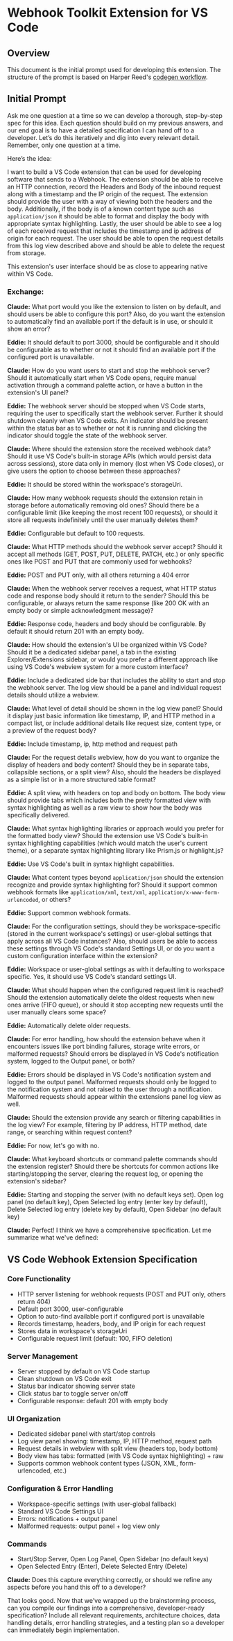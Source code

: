 # Webhook Toolkit Extension for VS Code

## Overview

This document is the initial prompt used for developing this extension. The structure of the prompt is based on Harper Reed's [codegen workflow](https://harper.blog/2025/02/16/my-llm-codegen-workflow-atm/).

## Initial Prompt

Ask me one question at a time so we can develop a thorough, step-by-step spec for this idea. Each question should build on my previous answers, and our end goal is to have a detailed specification I can hand off to a developer. Let’s do this iteratively and dig into every relevant detail. Remember, only one question at a time.

Here’s the idea:

I want to build a VS Code extension that can be used for developing software that sends to a Webhook. The extension should be able to receive an HTTP connection, record the Headers and Body of the inbound request along with a timestamp and the IP origin of the request. The extension should provide the user with a way of viewing both the headers and the body. Additionally, if the body is of a known content type such as `application/json` it should be able to format and display the body with appropriate syntax highlighting. Lastly, the user should be able to see a log of each received request that includes the timestamp and ip address of origin for each request. The user should be able to open the request details from this log view described above and should be able to delete the request from storage.

This extension's user interface should be as close to appearing native within VS Code.

### Exchange:

**Claude:** What port would you like the extension to listen on by default, and should users be able to configure this port? Also, do you want the extension to automatically find an available port if the default is in use, or should it show an error?

**Eddie:** It should default to port 3000, should be configurable and it should be configurable as to whether or not it should find an available port if the configured port is unavailable.

**Claude:** How do you want users to start and stop the webhook server? Should it automatically start when VS Code opens, require manual activation through a command palette action, or have a button in the extension's UI panel?

**Eddie:** The webhook server should be stopped when VS Code starts, requiring the user to specifically start the webhook server. Further it should shutdown cleanly when VS Code exits. An indicator should be present within the status bar as to whether or not it is running and clicking the indicator should toggle the state of the webhook server.

**Claude:** Where should the extension store the received webhook data? Should it use VS Code's built-in storage APIs (which would persist data across sessions), store data only in memory (lost when VS Code closes), or give users the option to choose between these approaches?

**Eddie:** It should be stored within the workspace's storageUri.

**Claude:** How many webhook requests should the extension retain in storage before automatically removing old ones? Should there be a configurable limit (like keeping the most recent 100 requests), or should it store all requests indefinitely until the user manually deletes them?

**Eddie:** Configurable but default to 100 requests.

**Claude:** What HTTP methods should the webhook server accept? Should it accept all methods (GET, POST, PUT, DELETE, PATCH, etc.) or only specific ones like POST and PUT that are commonly used for webhooks?

**Eddie:** POST and PUT only, with all others returning a 404 error

**Claude:** When the webhook server receives a request, what HTTP status code and response body should it return to the sender? Should this be configurable, or always return the same response (like 200 OK with an empty body or simple acknowledgment message)?

**Eddie:** Response code, headers and body should be configurable. By default it should return 201 with an empty body.

**Claude:** How should the extension's UI be organized within VS Code? Should it be a dedicated sidebar panel, a tab in the existing Explorer/Extensions sidebar, or would you prefer a different approach like using VS Code's webview system for a more custom interface?

**Eddie:** Include a dedicated side bar that includes the ability to start and stop the webhook server. The log view should be a panel and individual request details should utilize a webview.

**Claude:** What level of detail should be shown in the log view panel? Should it display just basic information like timestamp, IP, and HTTP method in a compact list, or include additional details like request size, content type, or a preview of the request body?

**Eddie:** Include timestamp, ip, http method and request path

**Claude:** For the request details webview, how do you want to organize the display of headers and body content? Should they be in separate tabs, collapsible sections, or a split view? Also, should the headers be displayed as a simple list or in a more structured table format?

**Eddie:** A split view, with headers on top and body on bottom. The body view should provide tabs which includes both the pretty formatted view with syntax highlighting as well as a raw view to show how the body was specifically delivered.

**Claude:** What syntax highlighting libraries or approach would you prefer for the formatted body view? Should the extension use VS Code's built-in syntax highlighting capabilities (which would match the user's current theme), or a separate syntax highlighting library like Prism.js or highlight.js?

**Eddie:** Use VS Code's built in syntax highlight capabilities.

**Claude:** What content types beyond `application/json` should the extension recognize and provide syntax highlighting for? Should it support common webhook formats like `application/xml`, `text/xml`, `application/x-www-form-urlencoded`, or others?

**Eddie:** Support common webhook formats.

**Claude:** For the configuration settings, should they be workspace-specific (stored in the current workspace's settings) or user-global settings that apply across all VS Code instances? Also, should users be able to access these settings through VS Code's standard Settings UI, or do you want a custom configuration interface within the extension?

**Eddie:** Workspace or user-global settings as with it defaulting to workspace specific. Yes, it should use VS Code's standard settings UI.

**Claude:** What should happen when the configured request limit is reached? Should the extension automatically delete the oldest requests when new ones arrive (FIFO queue), or should it stop accepting new requests until the user manually clears some space?

**Eddie:** Automatically delete older requests.

**Claude:** For error handling, how should the extension behave when it encounters issues like port binding failures, storage write errors, or malformed requests? Should errors be displayed in VS Code's notification system, logged to the Output panel, or both?

**Eddie:** Errors should be displayed in VS Code's notification system and logged to the output panel. Malformed requests should only be logged to the notification system and not raised to the user through a notification. Malformed requests should appear within the extensions panel log view as well.

**Claude:** Should the extension provide any search or filtering capabilities in the log view? For example, filtering by IP address, HTTP method, date range, or searching within request content?

**Eddie:** For now, let's go with no.

**Claude:** What keyboard shortcuts or command palette commands should the extension register? Should there be shortcuts for common actions like starting/stopping the server, clearing the request log, or opening the extension's sidebar?

**Eddie:** Starting and stopping the server (with no default keys set). Open log panel (no default key), Open Selected log entry (enter key by default), Delete Selected log entry (delete key by default), Open Sidebar (no default key)

**Claude:** Perfect! I think we have a comprehensive specification. Let me summarize what we've defined:

## VS Code Webhook Extension Specification

### Core Functionality

- HTTP server listening for webhook requests (POST and PUT only, others return 404)
- Default port 3000, user-configurable
- Option to auto-find available port if configured port is unavailable
- Records timestamp, headers, body, and IP origin for each request
- Stores data in workspace's storageUri
- Configurable request limit (default: 100, FIFO deletion)

### Server Management

- Server stopped by default on VS Code startup
- Clean shutdown on VS Code exit
- Status bar indicator showing server state
- Click status bar to toggle server on/off
- Configurable response: default 201 with empty body

### UI Organization

- Dedicated sidebar panel with start/stop controls
- Log view panel showing: timestamp, IP, HTTP method, request path
- Request details in webview with split view (headers top, body bottom)
- Body view has tabs: formatted (with VS Code syntax highlighting) + raw
- Supports common webhook content types (JSON, XML, form-urlencoded, etc.)

### Configuration & Error Handling

- Workspace-specific settings (with user-global fallback)
- Standard VS Code Settings UI
- Errors: notifications + output panel
- Malformed requests: output panel + log view only

### Commands

- Start/Stop Server, Open Log Panel, Open Sidebar (no default keys)
- Open Selected Entry (Enter), Delete Selected Entry (Delete)

**Claude:** Does this capture everything correctly, or should we refine any aspects before you hand this off to a developer?

That looks good. Now that we’ve wrapped up the brainstorming process, can you compile our findings into a comprehensive, developer-ready specification? Include all relevant requirements, architecture choices, data handling details, error handling strategies, and a testing plan so a developer can immediately begin implementation.
